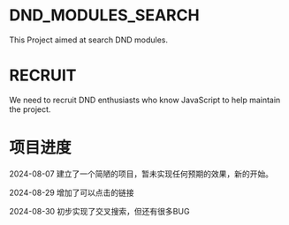 # DND_MODULES_SEARCH
This Project aimed at search DND modules.

# RECRUIT
We need to recruit DND enthusiasts who know JavaScript to help maintain the project.

# 项目进度

2024-08-07 建立了一个简陋的项目，暂未实现任何预期的效果，新的开始。

2024-08-29 增加了可以点击的链接

2024-08-30 初步实现了交叉搜索，但还有很多BUG
